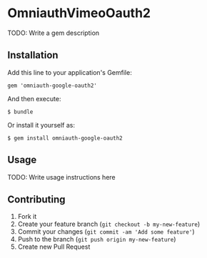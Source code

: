 # OmniauthVimeoOauth2

TODO: Write a gem description

## Installation

Add this line to your application's Gemfile:

    gem 'omniauth-google-oauth2'

And then execute:

    $ bundle

Or install it yourself as:

    $ gem install omniauth-google-oauth2

## Usage

TODO: Write usage instructions here

## Contributing

1. Fork it
2. Create your feature branch (`git checkout -b my-new-feature`)
3. Commit your changes (`git commit -am 'Add some feature'`)
4. Push to the branch (`git push origin my-new-feature`)
5. Create new Pull Request
